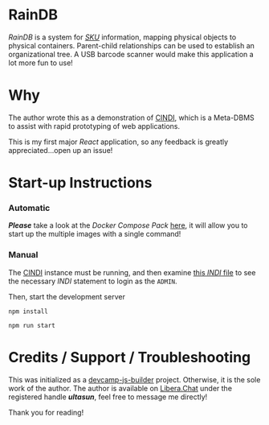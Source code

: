 # RainDB
*RainDB* is a system for [*SKU*](https://en.wikipedia.org/wiki/Stock_keeping_unit) information, mapping physical objects to physical containers. Parent-child relationships can be used to establish an organizational tree.  A USB barcode scanner would make this application a lot more fun to use! 

# Why
The author wrote this as a demonstration of [CINDI](https://github.com/ultasun/cindi), which is a Meta-DBMS to assist with rapid prototyping of web applications.

This is my first major *React* application, so any feedback is greatly appreciated...open up an issue! 

# Start-up Instructions
### Automatic 
***Please*** take a look at the *Docker* *Compose* *Pack* [here](https://github.com/ultasun/raindb), it will allow you to start up the multiple images with a single command!

### Manual 
The [CINDI](https://github.com/ultasun/cindi) instance must be running, and then examine [this *INDI* file](https://github.com/ultasun/raindb/blob/master/Attic/app.indi) to see the necessary *INDI* statement to login as the `ADMIN`.

Then, start the development server

`npm install`

`npm run start`

# Credits / Support / Troubleshooting
This was initialized as a [devcamp-js-builder](https://www.npmjs.com/package/devcamp-js-builder) project. Otherwise, it is the sole work of the author. The author is available on [Libera.Chat](https://libera.chat/) under the registered handle ***ultasun***, feel free to message me directly! 

Thank you for reading! 
